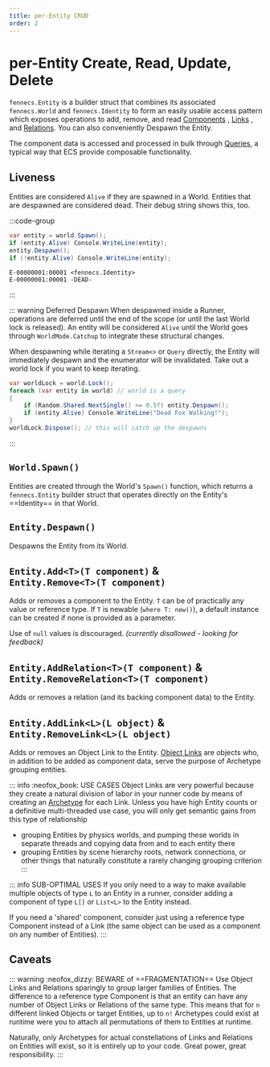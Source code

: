 ```yaml
---
title: per-Entity CRUD
order: 2
---
```


# per-Entity Create, Read, Update, Delete

`fennecs.Entity` is a builder struct that combines its associated `fennecs.World` and `fennecs.Identity` to form an easily usable access pattern which exposes operations to add, remove, and read [Components](/docs/Components/) , [Links](/docs/Components/Link.md) , and [Relations](/docs/Components/Relation.md). You can also conveniently Despawn the Entity.


The component data is accessed and processed in bulk through [Queries](/docs/Queries/), a typical way that ECS provide composable functionality.

## Liveness
Entities are considered `Alive` if they are spawned in a World. Entities that are despawned are considered dead. Their debug string shows this, too.

:::code-group
```csharp [Code]
var entity = world.Spawn();
if (entity.Alive) Console.WriteLine(entity);
entity.Despawn();
if (!entity.Alive) Console.WriteLine(entity);
```
```plaintext [Output]
E-00000001:00001 <fennecs.Identity>
E-00000001:00001 -DEAD-
```
:::

::: warning Deferred Despawn
When despawned inside a Runner, operations are deferred until the end of the scope (or until the last World lock is released). An entity will be considered `Alive` until the World goes through `WorldMode.Catchup` to integrate these structural changes.

When despawning while iterating a `Stream<>` or `Query` directly, the Entity will immediately despawn and the enumerator will be invalidated. Take out a world lock if you want to keep iterating.
```csharp
var worldLock = world.Lock();
foreach (var entity in world) // world is a query
{ 
    if (Random.Shared.NextSingle() >= 0.5f) entity.Despawn();
    if (entity.Alive) Console.WriteLine("Dead Fox Walking!");
}
worldLock.Dispose(); // this will catch up the despawns
```
:::

## `World.Spawn()`
Entities are created through the World's `Spawn()` function, which returns a `fennecs.Entity` builder struct that operates directly on the Entity's ==Identity== in that World.

## `Entity.Despawn()`
Despawns the Entity from its World.

## `Entity.Add<T>(T component)` & <br/> `Entity.Remove<T>(T component)`
Adds or removes a component to the Entity. `T` can be of practically any value or reference type. If `T` is newable (`where T: new()`), a default instance can be created if none is provided as a parameter.

Use of `null` values is discouraged. *(currently disallowed - looking for feedback)*

## `Entity.AddRelation<T>(T component)` & <br/>`Entity.RemoveRelation<T>(T component)`
Adds or removes a relation (and its backing component data) to the Entity.

## `Entity.AddLink<L>(L object)` & <br/>`Entity.RemoveLink<L>(L object)`
Adds or removes an Object Link to the Entity. [Object Links](/docs/Components/Link.md) are objects who, in addition to be added as component data, serve the purpose of Archetype grouping entities.

::: info :neofox_book: USE CASES
Object Links are very powerful because they create a natural division of labor in your runner code by means of creating an [Archetype](/docs/Components/index.md#archetype) for each Link. Unless you have high Entity counts or a definitive multi-threaded use case, you will only get semantic gains from this type of relationship

* grouping Entities by physics worlds, and pumping these worlds in separate threads and copying data from and to each entity there
* grouping Entities by scene hierarchy roots, network connections, or other things that naturally constitute a rarely changing grouping criterion
:::

::: info SUB-OPTIMAL USES
If you only need to a way to make available multiple objects of type `L` to an Entity in a runner, consider adding a component of type `L[]` or `List<L>` to the Entity instead.

If you need a 'shared' component, consider just using a reference type Component instead of a Link (the same object can be used as a component on any number of Entities).
:::


## Caveats
::: warning :neofox_dizzy: BEWARE of ==FRAGMENTATION==
Use Object Links and Relations sparingly to group larger families of Entities. The difference to a reference type Component is that an entity can have any number of Object Links or Relations of the same type. This means that for `n` different linked Objects or target Entities, up to `n!` Archetypes could exist at runtime were you to attach all permutations of them to Entities at runtime.

Naturally, only Archetypes for actual constellations of Links and Relations on Entities will exist, so it is entirely up to your code. Great power, great responsibility.
:::
